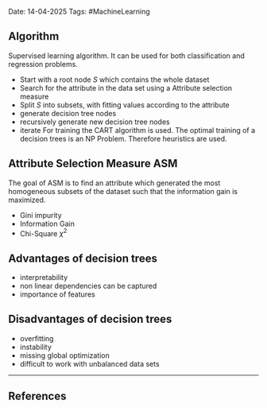 Date: 14-04-2025
Tags: #MachineLearning 
## Algorithm
Supervised learning algorithm. It can be used for both classification and regression problems.
- Start with a root node $S$ which contains the whole dataset
- Search for the attribute in the data set using a Attribute selection measure
- Split $S$ into subsets, with fitting values according to the attribute
- generate decision tree nodes
- recursively generate new decision tree nodes
- iterate 
For training the CART algorithm is used. The optimal training of a decision trees is an NP Problem. Therefore heuristics are used. 
## Attribute Selection Measure ASM
The goal of ASM is to find an attribute which generated the most homogeneous subsets of the dataset such that the information gain is maximized.
- Gini impurity
- Information Gain
- Chi-Square $\chi^2$
## Advantages of decision trees
- interpretability
- non linear dependencies can be captured
- importance of features
## Disadvantages of decision trees
- overfitting
- instability
- missing global optimization
- difficult to work with unbalanced data sets


---
## References
